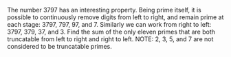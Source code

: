 The number $3797$ has an interesting property. Being prime itself, it is possible to continuously remove digits from left to right, and remain prime at each stage: $3797$, $797$, $97$, and $7$. Similarly we can work from right to left: $3797$, $379$, $37$, and $3$.
Find the sum of the only eleven primes that are both truncatable from left to right and right to left.
NOTE: $2$, $3$, $5$, and $7$ are not considered to be truncatable primes.
